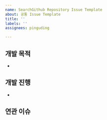 ```yaml
---
name: SearchGithub Repository Issue Template
about: 공통 Issue Template
title: ''
labels: ''
assignees: pinguding

---
```


## 개발 목적
-

## 개발 진행
-

## 연관 이슈
